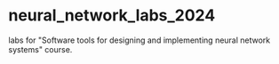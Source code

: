 # neural_network_labs_2024
 labs for "Software tools for designing and implementing neural network systems" course.
